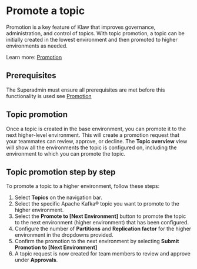# Promote a topic

Promotion is a key feature of Klaw that improves governance,
administration, and control of topics. With topic promotion, a topic
can be initially created in the lowest environment and then promoted to
higher environments as needed.

Learn more: [Promotion](../../workflows/promotion.md)

## Prerequisites

The Superadmin must ensure all prerequisites are met before this
functionality is used see
[Promotion](../../workflows/promotion.md)

## Topic promotion

Once a topic is created in the base environment, you can promote it to the next higher-level environment. This will
create a promotion request that your teammates can review, approve, or decline. The **Topic overview** view will show
all the environments the topic is configured on, including the environment to which you can promote the topic.

## Topic promotion step by step

To promote a topic to a higher environment, follow these steps:

1. Select **Topics** on the navigation bar.
2. Select the specific Apache Kafka® topic you want to promote to the higher environment.
3. Select the **Promote to \[Next Environment\]** button to promote the topic to the next environment (higher
   environment) that has been configured.
4. Configure the number of **Partitions** and **Replication factor** for the higher environment in the dropdowns
   provided.
5. Confirm the promotion to the next environment by selecting **Submit Promotion to \[Next Environment\]**
6. A topic request is now created for team members to review and approve under **Approvals**.
